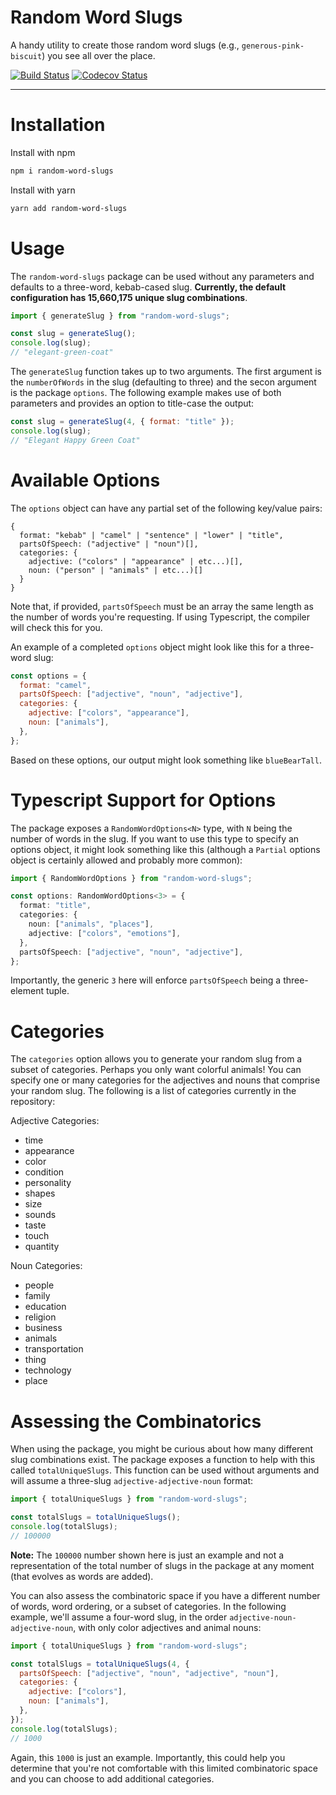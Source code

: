 # Random Word Slugs

A handy utility to create those random word slugs (e.g., `generous-pink-biscuit`) you see all over the place.

[![Build Status](https://travis-ci.org/nas5w/random-word-slugs.svg?branch=master)](https://travis-ci.org/nas5w/random-word-slugs) [![Codecov Status](https://codecov.io/gh/nas5w/random-word-slugs/branch/master/graph/badge.svg)](https://codecov.io/gh/nas5w/random-word-slugs/branch/master)

<hr />

# Installation

Install with npm

```bash
npm i random-word-slugs
```

Install with yarn

```bash
yarn add random-word-slugs
```

# Usage

The `random-word-slugs` package can be used without any parameters and defaults to a three-word, kebab-cased slug. **Currently, the default configuration has 15,660,175 unique slug combinations**.

```javascript
import { generateSlug } from "random-word-slugs";

const slug = generateSlug();
console.log(slug);
// "elegant-green-coat"
```

The `generateSlug` function takes up to two arguments. The first argument is the `numberOfWords` in the slug (defaulting to three) and the secon argument is the package `options`. The following example makes use of both parameters and provides an option to title-case the output:

```javascript
const slug = generateSlug(4, { format: "title" });
console.log(slug);
// "Elegant Happy Green Coat"
```

# Available Options

The `options` object can have any partial set of the following key/value pairs:

```
{
  format: "kebab" | "camel" | "sentence" | "lower" | "title",
  partsOfSpeech: ("adjective" | "noun")[],
  categories: {
    adjective: ("colors" | "appearance" | etc...)[],
    noun: ("person" | "animals" | etc...)[]
  }
}
```

Note that, if provided, `partsOfSpeech` must be an array the same length as the number of words you're requesting. If using Typescript, the compiler will check this for you.

An example of a completed `options` object might look like this for a three-word slug:

```javascript
const options = {
  format: "camel",
  partsOfSpeech: ["adjective", "noun", "adjective"],
  categories: {
    adjective: ["colors", "appearance"],
    noun: ["animals"],
  },
};
```

Based on these options, our output might look something like `blueBearTall`.

# Typescript Support for Options

The package exposes a `RandomWordOptions<N>` type, with `N` being the number of words in the slug. If you want to use this type to specify an options object, it might look something like this (although a `Partial` options object is certainly allowed and probably more common):

```typescript
import { RandomWordOptions } from "random-word-slugs";

const options: RandomWordOptions<3> = {
  format: "title",
  categories: {
    noun: ["animals", "places"],
    adjective: ["colors", "emotions"],
  },
  partsOfSpeech: ["adjective", "noun", "adjective"],
};
```

Importantly, the generic `3` here will enforce `partsOfSpeech` being a three-element tuple.

# Categories

The `categories` option allows you to generate your random slug from a subset of categories. Perhaps you only want colorful animals! You can specify one or many categories for the adjectives and nouns that comprise your random slug. The following is a list of categories currently in the repository:

Adjective Categories:

- time
- appearance
- color
- condition
- personality
- shapes
- size
- sounds
- taste
- touch
- quantity

Noun Categories:

- people
- family
- education
- religion
- business
- animals
- transportation
- thing
- technology
- place

# Assessing the Combinatorics

When using the package, you might be curious about how many different slug combinations exist. The package exposes a function to help with this called `totalUniqueSlugs`. This function can be used without arguments and will assume a three-slug `adjective-adjective-noun` format:

```javascript
import { totalUniqueSlugs } from "random-word-slugs";

const totalSlugs = totalUniqueSlugs();
console.log(totalSlugs);
// 100000
```

**Note:** The `100000` number shown here is just an example and not a representation of the total number of slugs in the package at any moment (that evolves as words are added).

You can also assess the combinatoric space if you have a different number of words, word ordering, or a subset of categories. In the following example, we'll assume a four-word slug, in the order `adjective-noun-adjective-noun`, with only color adjectives and animal nouns:

```javascript
import { totalUniqueSlugs } from "random-word-slugs";

const totalSlugs = totalUniqueSlugs(4, {
  partsOfSpeech: ["adjective", "noun", "adjective", "noun"],
  categories: {
    adjective: ["colors"],
    noun: ["animals"],
  },
});
console.log(totalSlugs);
// 1000
```

Again, this `1000` is just an example. Importantly, this could help you determine that you're not comfortable with this limited combinatoric space and you can choose to add additional categories.
